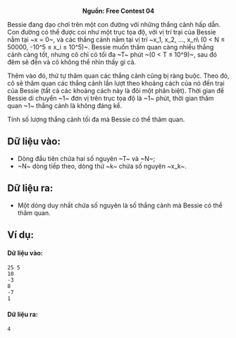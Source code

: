 **<center>Nguồn:  Free Contest 04</center>**

Bessie đang dạo chơi trên một con đường với những thắng cảnh hấp dẫn. Con đường có thể được coi như một trục tọa độ, với vị trí trại của Bessie nằm 
tại ~x = 0~, và các thắng cảnh nằm tại vị trí ~x_1, x_2, …, x_n\ (0 < N ≤ 50000, -10^5 ≤ x_i ≤ 10^5)~. Bessie muốn thăm quan càng nhiều thắng cảnh càng tốt, nhưng cô chỉ có tối đa ~T~ phút ~(0 < T ≤ 10^9)~, sau đó đêm sẽ đến và cô không thể nhìn thấy gì cả.

Thêm vào đó, thứ tự thăm quan các thắng cảnh cũng bị ràng buộc. Theo đó, cô sẽ thăm quan các thắng cảnh lần lượt theo khoảng cách của nó đến 
trại của Bessie (tất cả các khoảng cách này là đôi một phân biệt). Thời gian để Bessie di chuyển ~1~ đơn vị trên trục tọa độ là ~1~ phút, thời gian 
thăm quan ~1~ thắng cảnh là không đáng kể.

Tính số lượng thắng cảnh tối đa mà Bessie có thể thăm quan.

## Dữ liệu vào:
- Dòng đầu tiên chứa hai số nguyên ~T~ và ~N~;
- ~N~ dòng tiếp theo, dòng thứ ~k~ chứa số nguyên ~x_k~.

## Dữ liệu ra:
- Một dòng duy nhất chứa số nguyên là số thắng cảnh mà Bessie có thể thăm quan.

## Ví dụ:
#### Dữ liệu vào:
```
25 5
10
-3
8
-7
1
```

#### Dữ liệu ra:
```
4
```